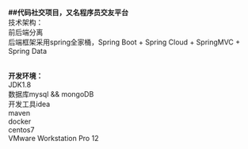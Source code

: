 <b>##代码社交项目，又名程序员交友平台</b><br/>
技术架构：<br/>
    前后端分离<br/>
    后端框架采用spring全家桶，Spring Boot + Spring Cloud + SpringMVC + Spring Data<br/><br/>
    
<b>开发环境：</b><br/>
    JDK1.8<br/>
    数据库mysql && mongoDB<br/>
    开发工具idea<br/> 
    maven<br/>
    docker<br/>
    centos7<br/>
    VMware Workstation Pro 12
